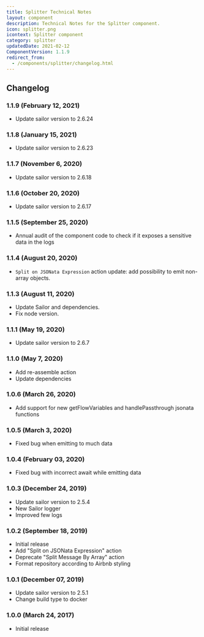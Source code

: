 ```yaml
---
title: Splitter Technical Notes
layout: component
description: Technical Notes for the Splitter component.
icon: splitter.png
icontext: Splitter component
category: splitter
updatedDate: 2021-02-12
ComponentVersion: 1.1.9
redirect_from:
  - /components/splitter/changelog.html
---
```


## Changelog

### 1.1.9 (February 12, 2021)

* Update sailor version to 2.6.24

### 1.1.8 (January 15, 2021)

* Update sailor version to 2.6.23

### 1.1.7 (November 6, 2020)

* Update sailor version to 2.6.18

### 1.1.6 (October 20, 2020)

* Update sailor version to 2.6.17

### 1.1.5 (September 25, 2020)

* Annual audit of the component code to check if it exposes a sensitive data in the logs

### 1.1.4 (August 20, 2020)

* `Split on JSONata Expression` action update: add possibility to emit non-array objects.

### 1.1.3 (August 11, 2020)

* Update Sailor and dependencies.
* Fix node version.

### 1.1.1 (May 19, 2020)

* Update sailor version to 2.6.7

### 1.1.0 (May 7, 2020)

* Add re-assemble action
* Update dependencies

### 1.0.6 (March 26, 2020)

* Add support for new getFlowVariables and handlePassthrough jsonata functions

### 1.0.5 (March 3, 2020)

* Fixed bug when emitting to much data

### 1.0.4 (February 03, 2020)

* Fixed bug with incorrect await while emitting data

### 1.0.3 (December 24, 2019)

* Update sailor version to 2.5.4
* New Sailor logger
* Improved few logs

### 1.0.2 (September 18, 2019)

* Initial release
* Add "Split on JSONata Expression" action
* Deprecate "Split Message By Array" action
* Format repository according to Airbnb styling

### 1.0.1 (December 07, 2019)

* Update sailor version to 2.5.1
* Change build type to docker

### 1.0.0 (March 24, 2017)

* Initial release
